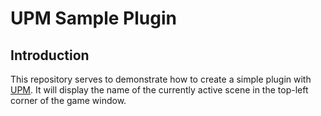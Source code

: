 # UPM Sample Plugin
## Introduction
This repository serves to demonstrate how to create a simple plugin with [UPM](https://github.com/UnityPluginManager/PluginManager). It will display the name of the currently active scene in the top-left corner of the game window.
